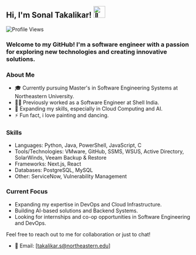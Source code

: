 ## Hi, I'm Sonal Takalikar! <img src="https://fonts.gstatic.com/s/e/notoemoji/latest/1f44b/512.gif" alt="👋" width="32" height="32">

![Profile Views](https://komarev.com/ghpvc/?username=takalikarsonal&color=blue)

### Welcome to my GitHub! I'm a software engineer with a passion for exploring new technologies and creating innovative solutions. 

### About Me

- 🎓 Currently pursuing Master's in Software Engineering Systems at Northeastern University.
- 👩‍💻 Previously worked as a Software Engineer at Shell India.
- 🌱 Expanding my skills, especially in Cloud Computing and AI.
- ⚡ Fun fact, i love painting and dancing.

### Skills

- Languages: Python, Java, PowerShell, JavaScript, C
- Tools/Technologies: VMware, GitHub, SSMS, WSUS, Active Directory, SolarWinds, Veeam Backup & Restore
- Frameworks: Next.js, React
- Databases: PostgreSQL, MySQL
- Other: ServiceNow, Vulnerability Management

### Current Focus

- Expanding my expertise in DevOps and Cloud Infrastructure.
- Building AI-based solutions and Backend Systems.
- Looking for internships and co-op opportunities in Software Engineering and DevOps.

Feel free to reach out to me for collaboration or just to chat!

- 📧 Email: [takalikar.s@northeastern.edu]

<!--
**takalikarsonal/takalikarsonal** is a ✨ _special_ ✨ repository because its `README.md` (this file) appears on your GitHub profile.

Here are some ideas to get you started:

- 🔭 I’m currently working on ...
- 🌱 I’m currently learning ...
- 👯 I’m looking to collaborate on ...
- 🤔 I’m looking for help with ...
- 💬 Ask me about ...
- 📫 How to reach me: ...
- 😄 Pronouns: ...
- ⚡ Fun fact: ...
-->
